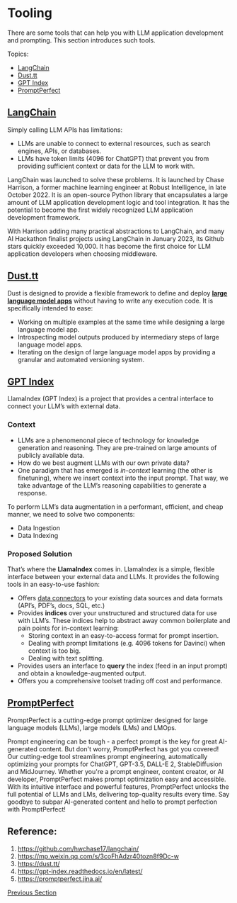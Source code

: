# Tooling

There are some tools that can help you with LLM application development and prompting. This section introduces such tools.

Topics:

- [LangChain](#LangChain)
- [Dust.tt](#Dust.tt)
- [GPT Index](#GPT-Index)
- [PromptPerfect](#PromptPerfect)

## [LangChain](https://github.com/hwchase17/langchain/)
Simply calling LLM APIs has limitations:

- LLMs are unable to connect to external resources, such as search engines, APIs, or databases.
- LLMs have token limits (4096 for ChatGPT) that prevent you from providing sufficient context or data for the LLM to work with.

LangChain was launched to solve these problems. It is launched by Chase Harrison, a former machine learning engineer at Robust Intelligence, in late October 2022. It is an open-source Python library that encapsulates a large amount of LLM application development logic and tool integration. It has the potential to become the first widely recognized LLM application development framework.

With Harrison adding many practical abstractions to LangChain, and many AI Hackathon finalist projects using LangChain in January 2023, its Github stars quickly exceeded 10,000. It has become the first choice for LLM application developers when choosing middleware.

## [Dust.tt](https://dust.tt/)

Dust is designed to provide a flexible framework to define and deploy **[large language model apps](https://docs.dust.tt/introduction#large-language-model-apps)** without having to write any execution code. It is specifically intended to ease:

- Working on multiple examples at the same time while designing a large language model app.
- Introspecting model outputs produced by intermediary steps of large language model apps.
- Iterating on the design of large language model apps by providing a granular and automated versioning system.

## [GPT Index](https://gpt-index.readthedocs.io/en/latest/)
LlamaIndex (GPT Index) is a project that provides a central interface to connect your LLM’s with external data.

### **Context**

- LLMs are a phenomenonal piece of technology for knowledge generation and reasoning. They are pre-trained on large amounts of publicly available data.
- How do we best augment LLMs with our own private data?
- One paradigm that has emerged is *in-context* learning (the other is finetuning), where we insert context into the input prompt. That way, we take advantage of the LLM’s reasoning capabilities to generate a response.

To perform LLM’s data augmentation in a performant, efficient, and cheap manner, we need to solve two components:

- Data Ingestion
- Data Indexing

### **Proposed Solution**

That’s where the **LlamaIndex** comes in. LlamaIndex is a simple, flexible interface between your external data and LLMs. It provides the following tools in an easy-to-use fashion:

- Offers [data connectors](http://llamahub.ai/) to your existing data sources and data formats (API’s, PDF’s, docs, SQL, etc.)
- Provides **indices** over your unstructured and structured data for use with LLM’s. These indices help to abstract away common boilerplate and pain points for in-context learning:
    - Storing context in an easy-to-access format for prompt insertion.
    - Dealing with prompt limitations (e.g. 4096 tokens for Davinci) when context is too big.
    - Dealing with text splitting.
- Provides users an interface to **query** the index (feed in an input prompt) and obtain a knowledge-augmented output.
- Offers you a comprehensive toolset trading off cost and performance.

## [PromptPerfect](https://promptperfect.jina.ai/)

PromptPerfect is a cutting-edge prompt optimizer designed for large language models (LLMs), large models (LMs) and LMOps.

Prompt engineering can be tough - a perfect prompt is the key for great AI-generated content. But don't worry, PromptPerfect has got you covered! Our cutting-edge tool streamlines prompt engineering, automatically optimizing your prompts for ChatGPT, GPT-3.5, DALL-E 2, StableDiffusion and MidJourney. Whether you're a prompt engineer, content creator, or AI developer, PromptPerfect makes prompt optimization easy and accessible. With its intuitive interface and powerful features, PromptPerfect unlocks the full potential of LLMs and LMs, delivering top-quality results every time. Say goodbye to subpar AI-generated content and hello to prompt perfection with PromptPerfect!

## Reference:
1. https://github.com/hwchase17/langchain/
2. https://mp.weixin.qq.com/s/3coFhAdzr40tozn8f9Dc-w
3. https://dust.tt/
4. https://gpt-index.readthedocs.io/en/latest/
5. https://promptperfect.jina.ai/

[Previous Section](prompting-hacking.md)
